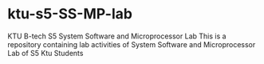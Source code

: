 # ktu-s5-SS-MP-lab
KTU B-tech S5 System Software and Microprocessor Lab
This is a repository containing lab activities of System Software and Microprocessor Lab of S5 Ktu Students
